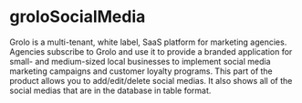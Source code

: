 # groloSocialMedia

Grolo is a multi-tenant, white label, SaaS platform for marketing agencies. Agencies subscribe to Grolo and use it to provide a branded application for small- and medium-sized local businesses to implement social media marketing campaigns and customer loyalty programs. This part of the product allows you to add/edit/delete social medias. It also shows all of the social medias that are in the database in table format.
